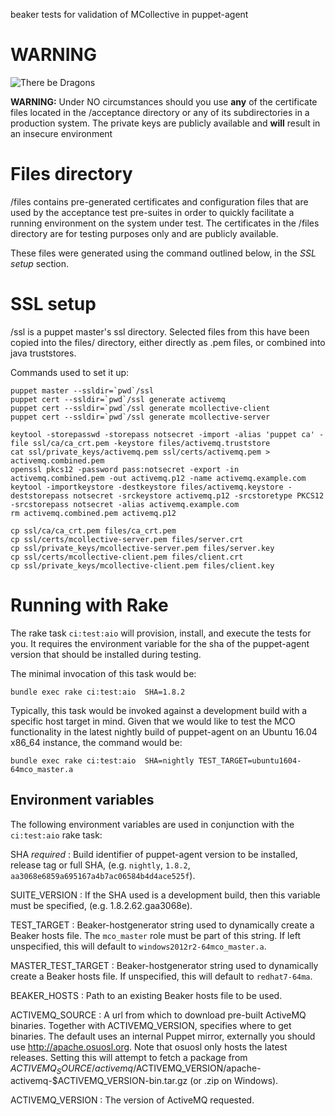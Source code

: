 beaker tests for validation of MCollective in puppet-agent

# WARNING

![There be Dragons](http://upload.wikimedia.org/wikipedia/commons/thumb/b/bc/Chinese_black_dragon.svg/235px-Chinese_black_dragon.svg.png)

**WARNING:** Under NO circumstances should you use **any** of the
certificate files located in the /acceptance directory or any of
its subdirectories in a production system. The private keys are
publicly available and **will** result in an insecure environment

# Files directory

/files contains pre-generated certificates and configuration files
that are used by the acceptance test pre-suites in order to quickly
facilitate a running environment on the system under test. The
certificates in the /files directory are for testing purposes only
and are publicly available.

These files were generated using the command outlined below, in the
*SSL setup* section.

# SSL setup

/ssl is a puppet master's ssl directory.  Selected files from this
have been copied into the files/ directory, either directly as .pem
files, or combined into java truststores.

Commands used to set it up:

    puppet master --ssldir=`pwd`/ssl
    puppet cert --ssldir=`pwd`/ssl generate activemq
    puppet cert --ssldir=`pwd`/ssl generate mcollective-client
    puppet cert --ssldir=`pwd`/ssl generate mcollective-server

    keytool -storepasswd -storepass notsecret -import -alias 'puppet ca' -file ssl/ca/ca_crt.pem -keystore files/activemq.truststore
    cat ssl/private_keys/activemq.pem ssl/certs/activemq.pem > activemq.combined.pem
    openssl pkcs12 -password pass:notsecret -export -in activemq.combined.pem -out activemq.p12 -name activemq.example.com
    keytool -importkeystore -destkeystore files/activemq.keystore -deststorepass notsecret -srckeystore activemq.p12 -srcstoretype PKCS12 -srcstorepass notsecret -alias activemq.example.com
    rm activemq.combined.pem activemq.p12

    cp ssl/ca/ca_crt.pem files/ca_crt.pem
    cp ssl/certs/mcollective-server.pem files/server.crt
    cp ssl/private_keys/mcollective-server.pem files/server.key
    cp ssl/certs/mcollective-client.pem files/client.crt
    cp ssl/private_keys/mcollective-client.pem files/client.key

# Running with Rake

The rake task `ci:test:aio` will provision, install, and execute the tests
for you. It requires the environment variable for the sha of the puppet-agent
version that should be installed during testing.

The minimal invocation of this task would be:
```
bundle exec rake ci:test:aio  SHA=1.8.2
```

Typically, this task would be invoked against a development build with a
specific host target in mind. Given that we would like to test the MCO
functionality in the latest nightly build of puppet-agent on an Ubuntu 16.04
x86_64 instance, the command would be:
```
bundle exec rake ci:test:aio  SHA=nightly TEST_TARGET=ubuntu1604-64mco_master.a
```

## Environment variables
The following environment variables are used in conjunction with the
`ci:test:aio` rake task:

SHA  _required_
    :  Build identifier of puppet-agent version to be installed, release tag
    or full SHA, (e.g. `nightly`, `1.8.2`,
    `aa3068e6859a695167a4b7ac06584b4d4ace525f`).

SUITE_VERSION
    :  If the SHA used is a development build, then this variable must be
    specified, (e.g. 1.8.2.62.gaa3068e).

TEST_TARGET
    :  Beaker-hostgenerator string used to dynamically create a Beaker hosts
    file. The `mco_master` role must be part of this string. If left
    unspecified, this will default to `windows2012r2-64mco_master.a`.

MASTER_TEST_TARGET
    :  Beaker-hostgenerator string used to dynamically create a Beaker hosts
    file. If unspecified, this will default to `redhat7-64ma`.

BEAKER_HOSTS
    :  Path to an existing Beaker hosts file to be used.

ACTIVEMQ_SOURCE
    :  A url from which to download pre-built ActiveMQ binaries. Together with
    ACTIVEMQ_VERSION, specifies where to get binaries. The default uses an
    internal Puppet mirror, externally you should use http://apache.osuosl.org.
    Note that osuosl only hosts the latest releases. Setting this will attempt
    to fetch a package from $ACTIVEMQ_SOURCE/activemq/$ACTIVEMQ_VERSION/apache-activemq-$ACTIVEMQ_VERSION-bin.tar.gz
    (or .zip on Windows).

ACTIVEMQ_VERSION
    :  The version of ActiveMQ requested.
